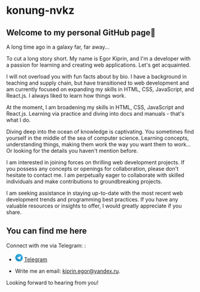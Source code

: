 # konung-nvkz

## Welcome to my personal GitHub page👋

A long time ago in a galaxy far, far away...

To cut a long story short.
My name is Egor Kiprin, and I'm a developer with a passion for learning and creating web applications. Let's get acquainted.

I will not overload you with fun facts about by bio. I have a background in teaching and supply chain, but have transitioned to web development and am currently focused on expanding my skills in HTML, CSS, JavaScript, and React.js. I always liked to learn how things work.

At the moment, I am broadening my skills in HTML, CSS, JavaScript and React.js. Learning via practice and diving into docs and manuals - that's what I do.

Diving deep into the ocean of knowledge is captivating.
You sometimes find yourself in the middle of the sea of computer science. Learning concepts, understanding things, making them work the way you want them to work... Or looking for the details you haven't mention before.

I am interested in joining forces on thrilling web development projects. If you possess any concepts or openings for collaboration, please don't hesitate to contact me. I am perpetually eager to collaborate with skilled individuals and make contributions to groundbreaking projects.

I am seeking assistance in staying up-to-date with the most recent web development trends and programming best practices. If you have any valuable resources or insights to offer, I would greatly appreciate if you share.

## You can find me here

Connect with me via Telegram: :

+ <img src="/icons/telegram.svg" alt="Telegram" width="20" height="20"> [Telegram](https://t.me/kiprin_egor)

+ Write me an email:
[kiprin.egor@yandex.ru](mailto:kiprin.egor@yandex.ru).

Looking forward to hearing from you!
<!-- 
## I use these languages and tools

[![HTML](/icons/html.svg)](https://www.w3.org/html/)
[![CSS](/icons/css.svg)](https://www.w3schools.com/css/)
[![JavaScript](/icons/javascript.svg)](https://developer.mozilla.org/en-US/docs/Web/JavaScript)
[![TypeScript](/icons/typescript.svg)](https://www.typescriptlang.org/)
[![React](/icons/react.svg)](https://reactjs.org/)
[![Webpack](/icons/webpack.svg)](https://webpack.js.org/) -->

<!--
**konung-nvkz/konung-nvkz** is a ✨ _special_ ✨ repository because its `README.md` (this file) appears on your GitHub profile.

Here are some ideas to get you started:

- 🔭 I’m currently working on ...
- 🌱 I’m currently learning ...
- 👯 I’m looking to collaborate on ...
- 🤔 I’m looking for help with ...
- 💬 Ask me about ...
- 📫 How to reach me: ...
- 😄 Pronouns: ...
- ⚡ Fun fact: ...
-->
